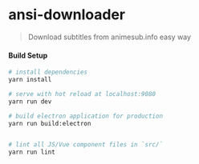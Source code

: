 # ansi-downloader

> Download subtitles from animesub.info easy way

#### Build Setup

``` bash
# install dependencies
yarn install

# serve with hot reload at localhost:9080
yarn run dev

# build electron application for production
yarn run build:electron


# lint all JS/Vue component files in `src/`
yarn run lint

```
